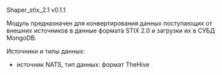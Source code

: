 Shaper_stix_2.1 v0.1.1

Модуль предназначен для конвертирования данных поступающих от внешних источников
в данные формата STIX 2.0 и загрузки их в СУБД MongoDB.

Источники и типы данных:

- источник NATS, тип данных: формат TheHive
